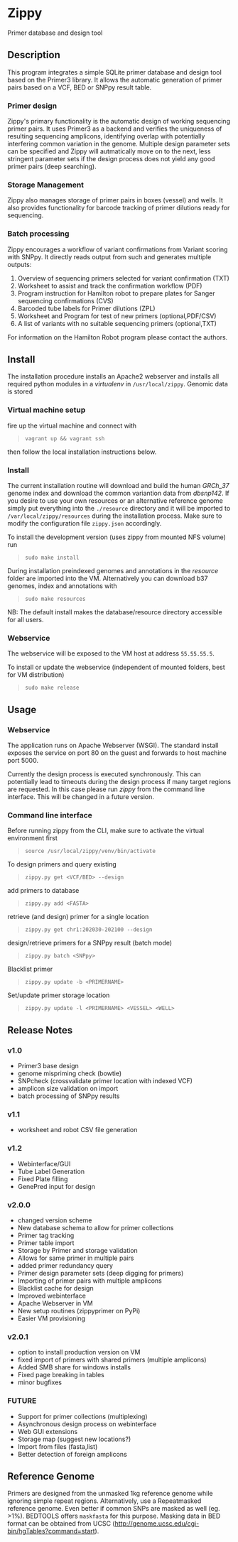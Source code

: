 # Zippy
Primer database and design tool

## Description
This program integrates a simple SQLite primer database and design tool based on the Primer3 library.
It allows the automatic generation of primer pairs based on a VCF, BED or SNPpy result table.

### Primer design
Zippy's primary functionality is the automatic design of working sequencing primer pairs. It uses Primer3 as a backend and verifies the uniqueness of resulting sequencing amplicons, identifying overlap with potentially interfering common variation in the genome. Multiple design parameter sets can be specified and Zippy will autmatically move on to the next, less stringent parameter sets if the design process does not yield any good primer pairs (deep searching).

### Storage Management
Zippy also manages storage of primer pairs in boxes (vessel) and wells. It also provides functionality for barcode tracking of primer dilutions ready for sequencing.

### Batch processing
Zippy encourages a workflow of variant confirmations from Variant scoring with SNPpy. It directly reads output from such and generates multiple outputs:

1. Overview of sequencing primers selected for variant confirmation (TXT)
2. Worksheet to assist and track the confirmation workflow (PDF)
3. Program instruction for Hamilton robot to prepare plates for Sanger sequencing confirmations (CVS)
4. Barcoded tube labels for Primer dilutions (ZPL)
5. Worksheet and Program for test of new primers (optional,PDF/CSV)
6. A list of variants with no suitable sequencing primers (optional,TXT)

For information on the Hamilton Robot program please contact the authors.

## Install
The installation procedure installs an Apache2 webserver and installs all required python modules in a *virtualenv* in `/usr/local/zippy`. Genomic data is stored

### Virtual machine setup
fire up the virtual machine and connect with
> `vagrant up && vagrant ssh`

then follow the local installation instructions below.

### Install
The current installation routine will download and build the human *GRCh_37* genome index and download the common variantion data from *dbsnp142*. If you desire to use your own resources or an alternative reference genome simply put everything into the `./resource` directory and it will be imported to `/var/local/zippy/resources` during the installation process.
Make sure to modify the configuration file `zippy.json` accordingly.

To install the development version (uses zippy from mounted NFS volume) run
> `sudo make install`

During installation preindexed genomes and annotations in the _resource_ folder are imported into the VM.
Alternatively you can download b37 genomes, index and annotations with
> `sudo make resources`

NB: The default install makes the database/resource directory accessible for all users.

### Webservice
The webservice will be exposed to the VM host at address `55.55.55.5`.

To install or update the webservice (independent of mounted folders, best for VM distribution)
> `sudo make release`

## Usage

### Webservice
The application runs on Apache Webserver (WSGI).
The standard install exposes the service on port 80 on the guest and forwards to host machine port 5000.

Currently the design process is executed synchronously. This can potentially lead to timeouts during the design process if many target regions are requested. In this case please run *zippy* from the command line interface.
This will be changed in a future version.

### Command line interface
Before running zippy from the CLI, make sure to activate the virtual environment first
> `source /usr/local/zippy/venv/bin/activate`

To design primers and query existing
> `zippy.py get <VCF/BED> --design`

add primers to database
> `zippy.py add <FASTA>`

retrieve (and design) primer for a single location
> `zippy.py get chr1:202030-202100 --design`

design/retrieve primers for a SNPpy result (batch mode)
> `zippy.py batch <SNPpy>`

Blacklist primer
> `zippy.py update -b <PRIMERNAME>`

Set/update primer storage location
> `zippy.py update -l <PRIMERNAME> <VESSEL> <WELL>`


## Release Notes
### v1.0
- Primer3 base design
- genome mispriming check (bowtie)
- SNPcheck (crossvalidate primer location with indexed VCF)
- amplicon size validation on import
- batch processing of SNPpy results

### v1.1
- worksheet and robot CSV file generation

### v1.2
- Webinterface/GUI
- Tube Label Generation
- Fixed Plate filling
- GenePred input for design

### v2.0.0
- changed version scheme
- New database schema to allow for primer collections
- Primer tag tracking
- Primer table import
- Storage by Primer and storage validation
- Allows for same primer in multiple pairs
- added primer redundancy query
- Primer design parameter sets (deep digging for primers)
- Importing of primer pairs with multiple amplicons
- Blacklist cache for design
- Improved webinterface
- Apache Webserver in VM
- New setup routines (zippyprimer on PyPi)
- Easier VM provisioning

### v2.0.1
- option to install production version on VM
- fixed import of primers with shared primers (multiple amplicons)
- Added SMB share for windows installs
- Fixed page breaking in tables
- minor bugfixes

### FUTURE
- Support for primer collections (multiplexing)
- Asynchronous design process on webinterface
- Web GUI extensions
- Storage map (suggest new locations?)
- Import from files (fasta,list)
- Better detection of foreign amplicons

## Reference Genome
Primers are designed from the unmasked 1kg reference genome while ignoring simple repeat regions.
Alternatively, use a Repeatmasked reference genome. Even better if common SNPs are masked as well (eg. >1%).
BEDTOOLS offers `maskfasta` for this purpose. Masking data in BED format can be obtained from UCSC (http://genome.ucsc.edu/cgi-bin/hgTables?command=start).
